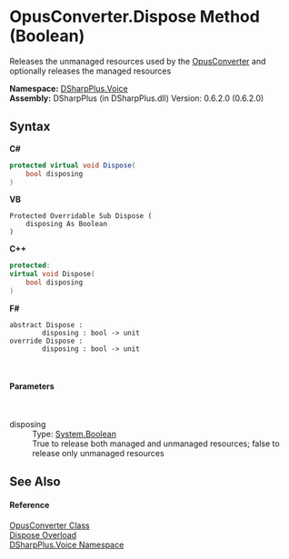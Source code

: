 # OpusConverter.Dispose Method (Boolean)
 

Releases the unmanaged resources used by the <a href="589d242d-7214-93e0-cabd-f73ae5c099bc">OpusConverter</a> and optionally releases the managed resources

**Namespace:**&nbsp;<a href="721897d8-8fb1-1e49-ffd9-d615b59914fb">DSharpPlus.Voice</a><br />**Assembly:**&nbsp;DSharpPlus (in DSharpPlus.dll) Version: 0.6.2.0 (0.6.2.0)

## Syntax

**C#**<br />
``` C#
protected virtual void Dispose(
	bool disposing
)
```

**VB**<br />
``` VB
Protected Overridable Sub Dispose ( 
	disposing As Boolean
)
```

**C++**<br />
``` C++
protected:
virtual void Dispose(
	bool disposing
)
```

**F#**<br />
``` F#
abstract Dispose : 
        disposing : bool -> unit 
override Dispose : 
        disposing : bool -> unit 
```

<br />

#### Parameters
&nbsp;<dl><dt>disposing</dt><dd>Type: <a href="http://msdn2.microsoft.com/en-us/library/a28wyd50" target="_blank">System.Boolean</a><br />True to release both managed and unmanaged resources; false to release only unmanaged resources</dd></dl>

## See Also


#### Reference
<a href="589d242d-7214-93e0-cabd-f73ae5c099bc">OpusConverter Class</a><br /><a href="f9c8854a-6dcb-ee4f-1d0b-01c4cd584516">Dispose Overload</a><br /><a href="721897d8-8fb1-1e49-ffd9-d615b59914fb">DSharpPlus.Voice Namespace</a><br />